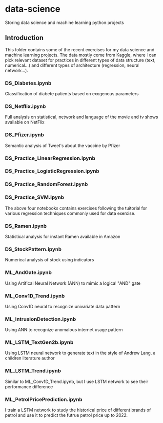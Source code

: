 # data-science
Storing data science and machine learning python projects

## Introduction
This folder contains some of the recent exercises for my data science
and machine learning projects. The data mostly come from Kaggle,
where I can pick relevant dataset for practices in different 
types of data structure (text, numerical...) and different types
of architecture (regression, neural network...). 

### DS_Diabetes.ipynb
Classification of diabete patients based on exogenous parameters

### DS_Netflix.ipynb
Full analysis on statistical, network and language of the movie and 
tv shows available on NetFlix

### DS_Pfizer.ipynb
Semantic analysis of Tweet's about the vaccine by Pfizer

### DS_Practice_LinearRegression.ipynb

### DS_Practice_LogisticRegression.ipynb

### DS_Practice_RandomForest.ipynb

### DS_Practice_SVM.ipynb

The above four notebooks contains exercises following the tuitorial for 
various regression techniques commonly used for data exercise. 

### DS_Ramen.ipynb
Statistical analysis for instant Ramen available in Amazon

### DS_StockPattern.ipynb
Numerical analysis of stock using indicators

### ML_AndGate.ipynb
Using Artifical Neural Network (ANN) to mimic a logical "AND" gate

### ML_Conv1D_Trend.ipynb
Using Conv1D neural to recognize univariate data pattern

### ML_IntrusionDetection.ipynb
Using ANN to recognize anomalous internet usage pattern

### ML_LSTM_TextGen2b.ipynb
Using LSTM neural network to generate text in the style of 
Andrew Lang, a children literature author

### ML_LSTM_Trend.ipynb
Similar to ML_Conv1D_Trend.ipynb, but I use LSTM network to see
their performance difference

### ML_PetrolPricePrediction.ipynb
I train a LSTM network to study the historical price of different brands of 
petrol and use it to predict the futrue petrol price up to 2022.

